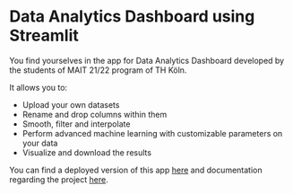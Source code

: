 # Data Analytics Dashboard using Streamlit

You find yourselves in the app for Data Analytics Dashboard developed by
the students of MAIT 21/22 program of TH Köln.

It allows you to:

- Upload your own datasets
- Rename and drop columns within them
- Smooth, filter and interpolate
- Perform advanced machine learning with customizable parameters on your data
- Visualize and download the results

You can find a deployed version of this app [here](https://share.streamlit.io/aonic7/dashboard-streamlit/main) and documentation regarding the project [here](https://dashboard-streamlit.readthedocs.io/en/latest/index.html). 
